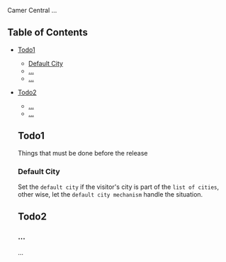 Camer Central
...




## Table of Contents

- [Todo1](#todo1)
  - [Default City](#sending-feedback)
  - [...](#npm-start)
  - [...](#npm-test)

- [Todo2](#todo2)
  - [...](#npm-start)
  - [...](#npm-test)


  ## Todo1
  Things that must be done before the release

  ### Default City
  Set the `default city` if the visitor's city is part of the `list of cities`, other wise, let the `default city mechanism` handle the situation.


  ## Todo2

  ### ...
  ...